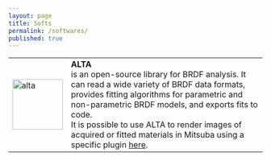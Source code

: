 ```yaml
---
layout: page
title: Softs
permalink: /softwares/
published: true
---
```


<table>
<tr>
  <td><img src="{{ site.url | append: site.baseurl }}/data/images/thumbnail_Alta.svg" alt="alta" width="100px" height="100px" /></td>
  <td style="vertical-align:top;">
      <b>ALTA</b> <br />
      is an open-source library for BRDF analysis. It can read a wide variety of BRDF
      data formats, provides fitting algorithms for parametric and non-parametric
      BRDF models, and exports fits to code.<br />
      It is possible to use ALTA to render images of acquired or fitted materials
      in Mitsuba using a specific plugin <a href="https://github.com/belcour/AltaBRDF">
      here</a>.
  </td>
</tr>
</table>

